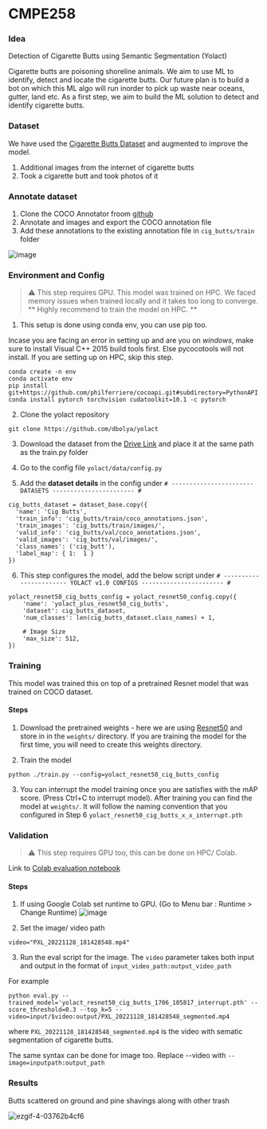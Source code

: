 # CMPE258

### Idea

Detection of Cigarette Butts using Semantic Segmentation (Yolact)

Cigarette butts are poisoning shoreline animals. We aim to use ML to identify, detect and locate the cigarette butts.
Our future plan is to build a bot on which this ML algo will run inorder to pick up waste near oceans, gutter, land etc.
As a first step, we aim to build the ML solution to detect and identify cigarette butts. 

### Dataset 

We have used the [Cigarette Butts Dataset](https://www.immersivelimit.com/datasets/cigarette-butts) and augmented to improve the model.
1. Additional images from the internet of cigarette butts
2. Took a cigarette butt and took photos of it 


### Annotate dataset

1. Clone the COCO Annotator froom [github](https://github.com/jsbroks/coco-annotator)
2. Annotate and images and export the COCO annotation file
3. Add these annotations to the existing annotation file in `cig_butts/train` folder

![image](https://user-images.githubusercontent.com/98665151/204422071-aa14ac54-a2b0-43ff-bf02-bf83c347fcb6.png)


### Environment and Config  

> ⚠️ This step requires GPU. This model was trained on HPC.
> We faced memory issues when trained locally and it takes too long to converge. 
** Highly recommend to train the model on HPC. **

1. This setup is done using conda env, you can use pip too.

Incase you are facing an error in setting up and are you on *windows*, make sure to install Visual C++ 2015 build tools first. Else pycocotools will not install. If you are setting up on HPC, skip this step.

```
conda create -n env
conda activate env
pip install git+https://github.com/philferriere/cocoapi.git#subdirectory=PythonAPI
conda install pytorch torchvision cudatoolkit=10.1 -c pytorch
```


2. Clone the yolact repository 
```
git clone https://github.com/dbolya/yolact
```

3. Download the dataset from the [Drive Link](https://drive.google.com/drive/u/0/folders/1o9hCcc947dXmdZxKSu9VoJ5s4mgs_-g4) and place it at the same path as the train.py folder


4. Go to the config file `yolact/data/config.py`
5. Add the **dataset details** in the config under `# ----------------------- DATASETS ----------------------- #` 

```
cig_butts_dataset = dataset_base.copy({
  'name': 'Cig Butts',
  'train_info': 'cig_butts/train/coco_annotations.json',
  'train_images': 'cig_butts/train/images/',
  'valid_info': 'cig_butts/val/coco_annotations.json',
  'valid_images': 'cig_butts/val/images/',
  'class_names': ('cig_butt'),
  'label_map': { 1:  1 }
})

```
6. This step configures the model, add the below script under 
`# ----------------------- YOLACT v1.0 CONFIGS ----------------------- #
`

```
yolact_resnet50_cig_butts_config = yolact_resnet50_config.copy({
    'name': 'yolact_plus_resnet50_cig_butts',
    'dataset': cig_butts_dataset,
    'num_classes': len(cig_butts_dataset.class_names) + 1,

    # Image Size
    'max_size': 512,
})

```

### Training

This model was trained this on top of a pretrained Resnet model that was trained on COCO dataset.

#### Steps 

1. Download the pretrained weights - here we are using [Resnet50](https://drive.google.com/file/d/1Jy3yCdbatgXa5YYIdTCRrSV0S9V5g1rn/view?usp=sharing) and store in in the `weights/` directory. If you are training the model for the first time, you will need to create this weights directory. 

2. Train the model 
```
python ./train.py --config=yolact_resnet50_cig_butts_config
```

3. You can interrupt the model training once you are satisfies with the mAP score. (Press Ctrl+C to interrupt model). After training you can find the model at `weights/`. It will follow the naming convention that you configured in Step 6 `yolact_resnet50_cig_butts_x_x_interrupt.pth`




### Validation 

> ⚠️ This step requires GPU too, this can be done on HPC/ Colab.

Link to [Colab evaluation notebook](https://colab.research.google.com/drive/1kq2hs-tSiPx0x6MoPA0X5xLYip2UOUH2?usp=sharing)

#### Steps 

1. If using Google Colab set runtime to GPU. (Go to Menu bar : Runtime > Change Runtime)
![image](https://user-images.githubusercontent.com/98665151/204405998-35aee7b3-11f1-47a2-b880-ef8207a5fe7a.png)

2. Set the image/ video path
```
video="PXL_20221128_181428548.mp4"
```
3. Run the eval script for the image. The `video` parameter takes both input and output in the format of `input_video_path:output_video_path`

For example 

```
python eval.py --trained_model='yolact_resnet50_cig_butts_1706_105817_interrupt.pth' --score_threshold=0.3 --top_k=5 --video=input/$video:output/PXL_20221128_181428548_segmented.mp4
```

where `PXL_20221128_181428548_segmented.mp4` is the video with sematic segmentation of cigarette butts.

The same syntax can be done for image too. Replace --video with `--image=inputpath:output_path`




### Results 

Butts scattered on ground and pine shavings along with other trash


![ezgif-4-03762b4cf6](https://user-images.githubusercontent.com/98665151/204409375-66342d65-9992-4b29-982c-09ffa5c6ee07.gif)

